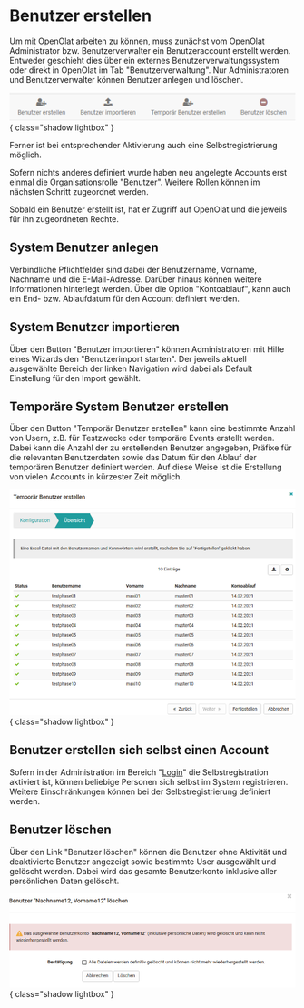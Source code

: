 # Benutzer erstellen

Um mit OpenOlat arbeiten zu können, muss zunächst vom OpenOlat Administrator
bzw. Benutzerverwalter ein Benutzeraccount erstellt werden. Entweder geschieht
dies über ein externes Benutzerverwaltungssystem oder direkt in OpenOlat im
Tab "Benutzerverwaltung". Nur Administratoren und Benutzerverwalter können
Benutzer anlegen und löschen.

![](assets/Benutzer_erstellen1.png){ class="shadow lightbox" }

Ferner ist bei entsprechender Aktivierung auch eine Selbstregistrierung
möglich.

Sofern nichts anderes definiert wurde haben neu angelegte Accounts erst einmal
die Organisationsrolle "Benutzer". Weitere [Rollen
](Configure_User.de.md)können im nächsten Schritt zugeordnet werden.

Sobald ein Benutzer erstellt ist, hat er Zugriff auf OpenOlat und die jeweils
für ihn zugeordneten Rechte.

## System Benutzer anlegen

Verbindliche Pflichtfelder sind dabei der Benutzername, Vorname, Nachname und
die E-Mail-Adresse. Darüber hinaus können weitere Informationen hinterlegt
werden. Über die Option "Kontoablauf", kann auch ein End- bzw. Ablaufdatum für
den Account definiert werden.

## System Benutzer importieren

Über den Button "Benutzer importieren" können Administratoren mit Hilfe eines
Wizards den "Benutzerimport starten". Der jeweils aktuell ausgewählte Bereich
der linken Navigation wird dabei als Default Einstellung für den Import
gewählt.

## Temporäre System Benutzer erstellen

Über den Button "Temporär Benutzer erstellen" kann eine bestimmte Anzahl von
Usern, z.B. für Testzwecke oder temporäre Events erstellt werden. Dabei kann
die Anzahl der zu erstellenden Benutzer angegeben, Präfixe für die relevanten
Benutzerdaten sowie das Datum für den Ablauf der temporären Benutzer definiert
werden. Auf diese Weise ist die Erstellung von vielen Accounts in kürzester
Zeit möglich.

![](assets/temp_benutzer_wizard.png){ class="shadow lightbox" }

## Benutzer erstellen sich selbst einen Account

Sofern in der Administration im Bereich "[Login](../administration/Login.de.md)" die
Selbstregistration aktiviert ist, können beliebige Personen sich selbst im
System registrieren. Weitere Einschränkungen können bei der
Selbstregistrierung definiert werden.

## Benutzer löschen

Über den Link "Benutzer löschen" können die Benutzer ohne Aktivität und
deaktivierte Benutzer angezeigt sowie bestimmte User ausgewählt und gelöscht
werden. Dabei wird das gesamte Benutzerkonto inklusive aller persönlichen
Daten gelöscht.

![](assets/Benutzer_loeschen.png){ class="shadow lightbox" }

  

